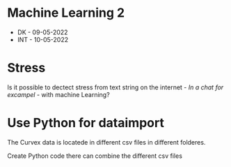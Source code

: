 # Machine Learning 2

- DK - 09-05-2022
- INT - 10-05-2022

# Stress
Is it possible to dectect stress from text string on the internet - *In a chat for excampel* - with machine Learning?

# Use Python for dataimport
The Curvex data is locatede in different csv files in different folderes.

Create Python code there can combine the different csv files

